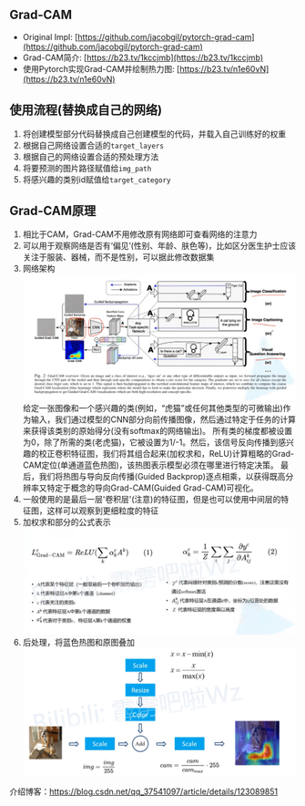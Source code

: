 ## Grad-CAM
- Original Impl: [https://github.com/jacobgil/pytorch-grad-cam](https://github.com/jacobgil/pytorch-grad-cam)
- Grad-CAM简介: [https://b23.tv/1kccjmb](https://b23.tv/1kccjmb)
- 使用Pytorch实现Grad-CAM并绘制热力图: [https://b23.tv/n1e60vN](https://b23.tv/n1e60vN)

## 使用流程(替换成自己的网络)
1. 将创建模型部分代码替换成自己创建模型的代码，并载入自己训练好的权重
2. 根据自己网络设置合适的`target_layers`
3. 根据自己的网络设置合适的预处理方法
4. 将要预测的图片路径赋值给`img_path`
5. 将感兴趣的类别id赋值给`target_category`

## Grad-CAM原理
1. 相比于CAM，Grad-CAM不用修改原有网络即可查看网络的注意力
2. 可以用于观察网络是否有‘偏见’(性别、年龄、肤色等)，比如区分医生护士应该关注于服装、器械，而不是性别，可以据此修改数据集
3. 网络架构
![img.png](images_for_note/grad_cam.png)
给定一张图像和一个感兴趣的类(例如，“虎猫”或任何其他类型的可微输出)作为输入，我们通过模型的CNN部分向前传播图像，然后通过特定于任务的计算来获得该类别的原始得分(没有softmax的网络输出)。 
所有类的梯度都被设置为0，除了所需的类(老虎猫)，它被设置为1/-1。然后，该信号反向传播到感兴趣的校正卷积特征图，我们将其组合起来(加权求和，ReLU)计算粗略的Grad-CAM定位(单通道蓝色热图)，该热图表示模型必须在哪里进行特定决策。
最后，我们将热图与导向反向传播(Guided Backprop)逐点相乘，以获得既高分辨率又特定于概念的导向Grad-CAM(Guided Grad-CAM)可视化。
4. 一般使用的是最后一层'卷积层'(注意)的特征图，但是也可以使用中间层的特征图，这样可以观察到更细粒度的特征
5. 加权求和部分的公式表示
![img.png](images_for_note/formula.png)
6. 后处理，将蓝色热图和原图叠加
![img.png](images_for_note/postprocess.png)

介绍博客：https://blog.csdn.net/qq_37541097/article/details/123089851